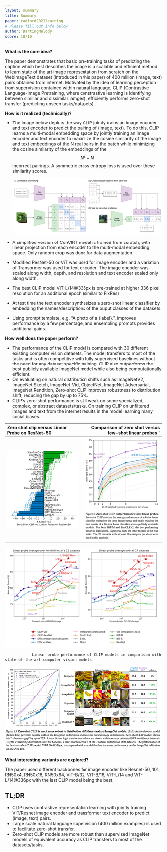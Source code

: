 ```yaml
---
layout: summary
title: Summary
paper: radford2021learning
# Please fill out info below
author: DartingMelody
score: 10/10
---
```


**What is the core idea?**

The paper demonstrates that basic pre-training tasks of predicting the caption which best describes the image is a scalable and efficient method to learn state of the art image representation from scratch on the WebImageText dataset (introduced in this paper) of 400 million (image, text) pairs obtained from internet. Motivated by the idea of learning perception from supervision contained within natural language, CLIP (Contrastive Language-Image Pretraining, where constrastive learning is identifying between similiar and dissimilar iamges), efficiently performs zero-shot transfer (predicting unseen tasks/datasets).

**How is it realized (technically)?**

* The image below depicts the way CLIP jointly trains an image encoder and text encoder to predict the pairing of (image, text). To do this, CLIP learns a multi-modal embedding space by jointly training an image encoder and text encoder to maximize the cosine similarity of the image and text embeddings of the N real pairs in the batch while minimizing the cosine similarity of the embeddings of the $$N^{2}-N$$ incorrect pairings. A symmetric cross entropy loss is used over these similarity scores.

  ![Architecture](radford2021learning_2a.png)

* A simplified version of ConVIRT model is trained from scratch, with linear projection from each encoder to the multi-modal embedding space. Only random crop was done for data augmentation.
* Modified ResNet-50 or ViT was used for image encoder and a variation of Transormer was used for text encoder. The image encoder was scaled along width, depth, and resolution and text encoder scaled only along width.
* The best CLIP model ViT-L/14@336px is pre-trained at higher 336 pixel resolution for an additional epoch (similar to FixRes)
* At test time the text encoder synthesizes a zero-shot linear classifier by embedding the names/descriptions of the ouput classes of the datasets. 
* Using prompt template, e.g. “A photo of a {label}.”, improves performance by a few percentage, and ensembling prompts provides additional gains.

**How well does the paper perform?**

* The performance of the CLIP model is compared with 30 different existing computer vision datasets. The model transfers to most of the tasks and is often competitive with fully supervised baselines without the need for any dataset specific training. CLIP also outperforms the best publicly available ImageNet model while also being computationally efficient. 
* On evaluating on natural distribution shifts such as ImageNetV2, ImageNet Sketch, ImageNet-Vid, ObjectNet, ImageNet Adversarial, ImageNet Rendition, Zero-shot CLIP improves robustness to distribution shift, reducing the gap by up to 75%. 
* CLIP’s zero-shot performance is still weak on some specialized, complex, or abstract datasets/tasks. On training CLIP on unfiltered images and text from the internet results in the model learning many social biases.

Zero shot clip versus Linear Probe on ResNet-50 | Comparison of zero shot versus few-shot linear probes '
:-|-:
![results1](radford2021learning_2b.png) | ![results2](radford2021learning_2c.png)

![results3](radford2021learning_2d.png)

                Linear probe performance of CLIP models in comparison with state-of-the-art computer vision models
 
![results4](radford2021learning_2e.png)

**What interesting variants are explored?**

The paper used different backbones for image encoder like Resnet-50, 101, RN50x4, RN50x16, RN50x64, ViT-B/32, ViT-B/16, ViT-L/14 and ViT-L/14@336px with the last CLIP model being the best. 

## TL;DR
* CLIP uses contrastive representation learning with jointly training VIT/Resnet image encoder and transformer text encoder to predict (image, text) pairs.  
* Large scale natural language supervision (400 million examples) is used to facilitate zero-shot transfer. 
* Zero-shot CLIP models are more robust than supervised ImageNet models of equivalent accuracy as CLIP transfers to most of the datasets/tasks. 

